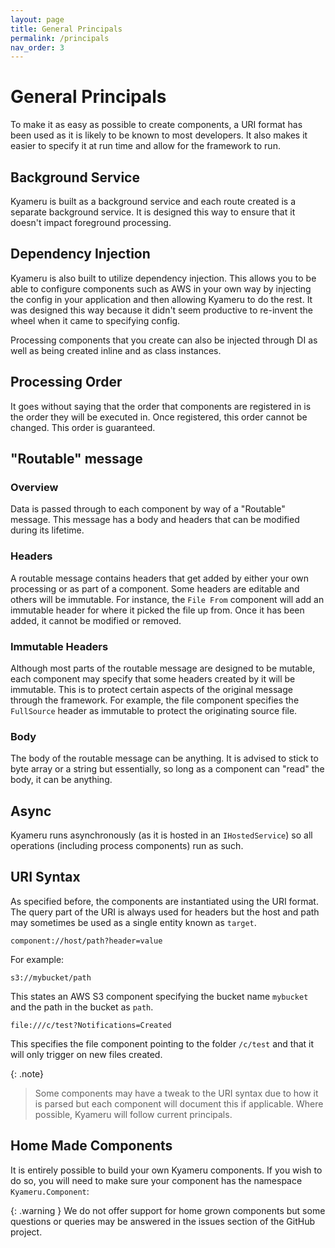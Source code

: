 ```yaml
---
layout: page
title: General Principals
permalink: /principals
nav_order: 3
---
```


# General Principals

To make it as easy as possible to create components, a URI format has been used as it is likely to be known to most developers. It also makes it easier to specify it at run time and allow for the framework to run.

## Background Service

Kyameru is built as a background service and each route created is a separate background service. It is designed this way to ensure that it doesn't impact foreground processing.

## Dependency Injection

Kyameru is also built to utilize dependency injection. This allows you to be able to configure components such as AWS in your own way by injecting the config in your application and then allowing Kyameru to do the rest. It was designed this way because it didn't seem productive to re-invent the wheel when it came to specifying config.

Processing components that you create can also be injected through DI as well as being created inline and as class instances.

## Processing Order

It goes without saying that the order that components are registered in is the order they will be executed in. Once registered, this order cannot be changed. This order is guaranteed.

## "Routable" message
### Overview

Data is passed through to each component by way of a "Routable" message. This message has a body and headers that can be modified during its lifetime.

### Headers

A routable message contains headers that get added by either your own processing or as part of a component. Some headers are editable and others will be immutable. For instance, the `File From` component will add an immutable header for where it picked the file up from. Once it has been added, it cannot be modified or removed.

### Immutable Headers

Although most parts of the routable message are designed to be mutable, each component may specify that some headers created by it will be immutable. This is to protect certain aspects of the original message through the framework. For example, the file component specifies the `FullSource` header as immutable to protect the originating source file.

### Body

The body of the routable message can be anything. It is advised to stick to byte array or a string but essentially, so long as a component can "read" the body, it can be anything.

## Async

Kyameru runs asynchronously (as it is hosted in an `IHostedService`) so all operations (including process components) run as such.

## URI Syntax

As specified before, the components are instantiated using the URI format. The query part of the URI is always used for headers but the host and path may sometimes be used as a single entity known as `target`.

```
component://host/path?header=value
```

For example:

```
s3://mybucket/path
```
This states an AWS S3 component specifying the bucket name `mybucket` and the path in the bucket as `path`.


```
file:///c/test?Notifications=Created
```

This specifies the file component pointing to the folder `/c/test` and that it will only trigger on new files created.

{: .note}
> Some components may have a tweak to the URI syntax due to how it is parsed but each component will document this if applicable. Where possible, Kyameru will follow current principals.

## Home Made Components

It is entirely possible to build your own Kyameru components. If you wish to do so, you will need to make sure your component has the namespace `Kyameru.Component`:

{: .warning }
We do not offer support for home grown components but some questions or queries may be answered in the issues section of the GitHub project.